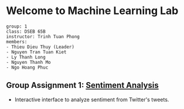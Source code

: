 # Welcome to Machine Learning Lab

```
group: 1
class: DSEB 65B
instructor: Trinh Tuan Phong
members:
- Thieu Dieu Thuy (Leader)
- Nguyen Tran Tuan Kiet
- Ly Thanh Long
- Nguyen Thanh Mo
- Ngo Hoang Phuc
```

## Group Assignment 1: [Sentiment Analysis](https://drive.google.com/file/d/11RxTukdQlI3vEg4vMixkn7epLKfuDhd6/view)
- Interactive interface to analyze sentiment from Twitter's tweets.

